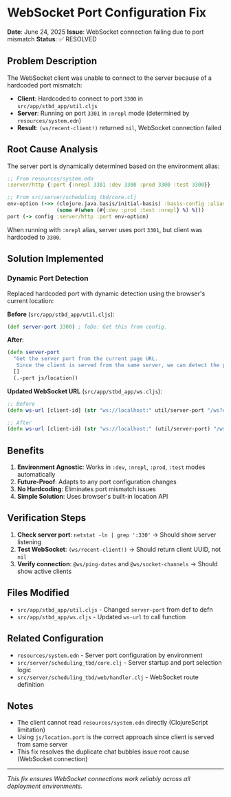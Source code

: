 # WebSocket Port Configuration Fix

**Date**: June 24, 2025
**Issue**: WebSocket connection failing due to port mismatch
**Status**: ✅ RESOLVED

## Problem Description

The WebSocket client was unable to connect to the server because of a hardcoded port mismatch:

- **Client**: Hardcoded to connect to port `3300` in `src/app/stbd_app/util.cljs`
- **Server**: Running on port `3301` in `:nrepl` mode (determined by `resources/system.edn`)
- **Result**: `(ws/recent-client!)` returned `nil`, WebSocket connection failed

## Root Cause Analysis

The server port is dynamically determined based on the environment alias:

```clojure
;; From resources/system.edn
:server/http {:port {:nrepl 3301 :dev 3300 :prod 3300 :test 3300}}

;; From src/server/scheduling_tbd/core.clj
env-option (->> (clojure.java.basis/initial-basis) :basis-config :aliases
                (some #(when (#{:dev :prod :test :nrepl} %) %)))
port (-> config :server/http :port env-option)
```

When running with `:nrepl` alias, server uses port `3301`, but client was hardcoded to `3300`.

## Solution Implemented

### Dynamic Port Detection

Replaced hardcoded port with dynamic detection using the browser's current location:

**Before** (`src/app/stbd_app/util.cljs`):
```clojure
(def server-port 3300) ; ToDo: Get this from config.
```

**After**:
```clojure
(defn server-port
  "Get the server port from the current page URL.
   Since the client is served from the same server, we can detect the port dynamically."
  []
  (.-port js/location))
```

**Updated WebSocket URL** (`src/app/stbd_app/ws.cljs`):
```clojure
;; Before
(defn ws-url [client-id] (str "ws://localhost:" util/server-port "/ws?client-id=" client-id))

;; After
(defn ws-url [client-id] (str "ws://localhost:" (util/server-port) "/ws?client-id=" client-id))
```

## Benefits

1. **Environment Agnostic**: Works in `:dev`, `:nrepl`, `:prod`, `:test` modes automatically
2. **Future-Proof**: Adapts to any port configuration changes
3. **No Hardcoding**: Eliminates port mismatch issues
4. **Simple Solution**: Uses browser's built-in location API

## Verification Steps

1. **Check server port**: `netstat -ln | grep ':330'` → Should show server listening
2. **Test WebSocket**: `(ws/recent-client!)` → Should return client UUID, not `nil`
3. **Verify connection**: `@ws/ping-dates` and `@ws/socket-channels` → Should show active clients

## Files Modified

- `src/app/stbd_app/util.cljs` - Changed `server-port` from def to defn
- `src/app/stbd_app/ws.cljs` - Updated `ws-url` to call function

## Related Configuration

- `resources/system.edn` - Server port configuration by environment
- `src/server/scheduling_tbd/core.clj` - Server startup and port selection logic
- `src/server/scheduling_tbd/web/handler.clj` - WebSocket route definition

## Notes

- The client cannot read `resources/system.edn` directly (ClojureScript limitation)
- Using `js/location.port` is the correct approach since client is served from same server
- This fix resolves the duplicate chat bubbles issue root cause (WebSocket connection)

---

*This fix ensures WebSocket connections work reliably across all deployment environments.*
